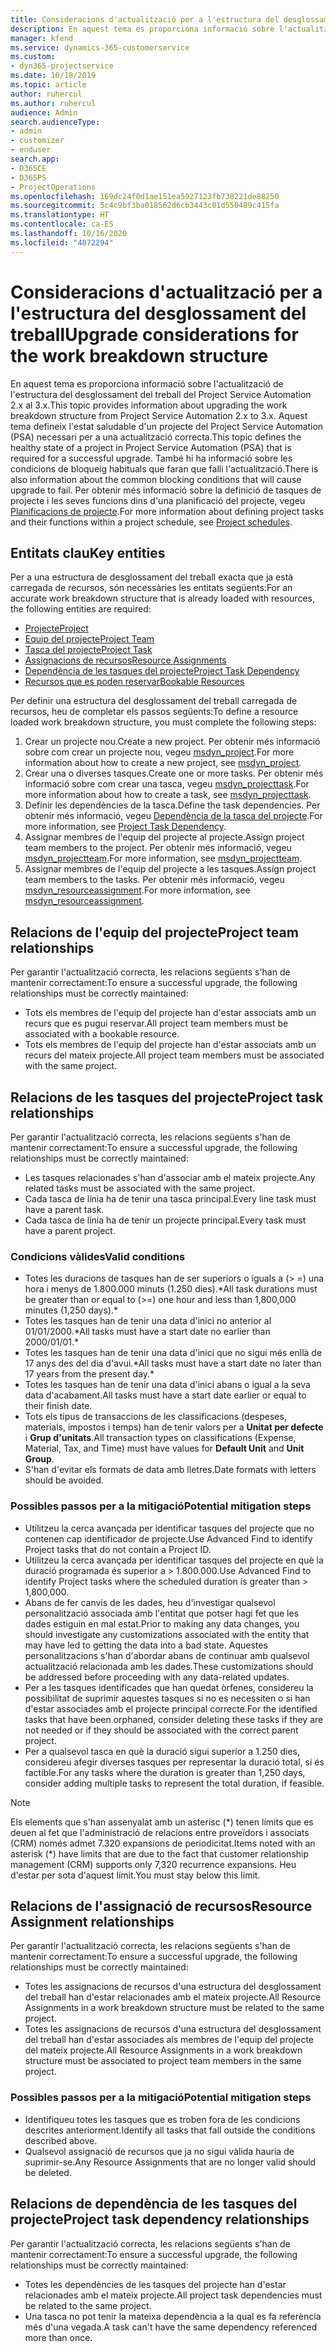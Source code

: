 ```yaml
---
title: Consideracions d'actualització per a l'estructura del desglossament del treball
description: En aquest tema es proporciona informació sobre l'actualització de l'estructura del desglossament del treball del Project Service Automation 2.x al 3.x.
manager: kfend
ms.service: dynamics-365-customerservice
ms.custom:
- dyn365-projectservice
ms.date: 10/18/2019
ms.topic: article
author: ruhercul
ms.author: ruhercul
audience: Admin
search.audienceType:
- admin
- customizer
- enduser
search.app:
- D365CE
- D365PS
- ProjectOperations
ms.openlocfilehash: 169dc24f0d1ae151ea5927123fb738221de88250
ms.sourcegitcommit: 5c4c9bf3ba018562d6cb3443c01d550489c415fa
ms.translationtype: HT
ms.contentlocale: ca-ES
ms.lasthandoff: 10/16/2020
ms.locfileid: "4072294"
---
```

# <a name="upgrade-considerations-for-the-work-breakdown-structure"></a><span data-ttu-id="8b681-103">Consideracions d'actualització per a l'estructura del desglossament del treball</span><span class="sxs-lookup"><span data-stu-id="8b681-103">Upgrade considerations for the work breakdown structure</span></span>
<span data-ttu-id="8b681-104">En aquest tema es proporciona informació sobre l'actualització de l'estructura del desglossament del treball del Project Service Automation 2.x al 3.x.</span><span class="sxs-lookup"><span data-stu-id="8b681-104">This topic provides information about upgrading the work breakdown structure from Project Service Automation 2.x to 3.x.</span></span> <span data-ttu-id="8b681-105">Aquest tema defineix l'estat saludable d'un projecte del Project Service Automation (PSA) necessari per a una actualització correcta.</span><span class="sxs-lookup"><span data-stu-id="8b681-105">This topic defines the healthy state of a project in Project Service Automation (PSA) that is required for a successful upgrade.</span></span> <span data-ttu-id="8b681-106">També hi ha informació sobre les condicions de bloqueig habituals que faran que falli l'actualització.</span><span class="sxs-lookup"><span data-stu-id="8b681-106">There is also information about the common blocking conditions that will cause upgrade to fail.</span></span> <span data-ttu-id="8b681-107">Per obtenir més informació sobre la definició de tasques de projecte i les seves funcions dins d'una planificació del projecte, vegeu [Planificacions de projecte](project-creating.md).</span><span class="sxs-lookup"><span data-stu-id="8b681-107">For more information about defining project tasks and their functions within a project schedule, see [Project schedules](project-creating.md).</span></span>

## <a name="key-entities"></a><span data-ttu-id="8b681-108">Entitats clau</span><span class="sxs-lookup"><span data-stu-id="8b681-108">Key entities</span></span>
<span data-ttu-id="8b681-109">Per a una estructura de desglossament del treball exacta que ja està carregada de recursos, són necessàries les entitats següents:</span><span class="sxs-lookup"><span data-stu-id="8b681-109">For an accurate work breakdown structure that is already loaded with resources, the following entities are required:</span></span>

- [<span data-ttu-id="8b681-110">Projecte</span><span class="sxs-lookup"><span data-stu-id="8b681-110">Project</span></span>](https://docs.microsoft.com/dynamics365/customerengagement/on-premises/developer/entities/msdyn_project)
- [<span data-ttu-id="8b681-111">Equip del projecte</span><span class="sxs-lookup"><span data-stu-id="8b681-111">Project Team</span></span>](https://docs.microsoft.com/dynamics365/customerengagement/on-premises/developer/entities/msdyn_projectteam)
- [<span data-ttu-id="8b681-112">Tasca del projecte</span><span class="sxs-lookup"><span data-stu-id="8b681-112">Project Task</span></span>](https://docs.microsoft.com/dynamics365/customerengagement/on-premises/developer/entities/msdyn_projecttask)
- [<span data-ttu-id="8b681-113">Assignacions de recursos</span><span class="sxs-lookup"><span data-stu-id="8b681-113">Resource Assignments</span></span>](https://docs.microsoft.com/dynamics365/customerengagement/on-premises/developer/entities/msdyn_resourceassignment)
- [<span data-ttu-id="8b681-114">Dependència de les tasques del projecte</span><span class="sxs-lookup"><span data-stu-id="8b681-114">Project Task Dependency</span></span>](https://docs.microsoft.com/dynamics365/customerengagement/on-premises/developer/entities/msdyn_projecttaskdependency)
- [<span data-ttu-id="8b681-115">Recursos que es poden reservar</span><span class="sxs-lookup"><span data-stu-id="8b681-115">Bookable Resources</span></span>](https://docs.microsoft.com/dynamics365/customerengagement/on-premises/developer/entities/bookableresource)

<span data-ttu-id="8b681-116">Per definir una estructura del desglossament del treball carregada de recursos, heu de completar els passos següents:</span><span class="sxs-lookup"><span data-stu-id="8b681-116">To define a resource loaded work breakdown structure, you must complete the following steps:</span></span>

1. <span data-ttu-id="8b681-117">Crear un projecte nou.</span><span class="sxs-lookup"><span data-stu-id="8b681-117">Create a new project.</span></span> <span data-ttu-id="8b681-118">Per obtenir més informació sobre com crear un projecte nou, vegeu [msdyn_project](https://docs.microsoft.com/dynamics365/customerengagement/on-premises/developer/entities/msdyn_project).</span><span class="sxs-lookup"><span data-stu-id="8b681-118">For more information about how to create a new project, see [msdyn_project](https://docs.microsoft.com/dynamics365/customerengagement/on-premises/developer/entities/msdyn_project).</span></span>
2. <span data-ttu-id="8b681-119">Crear una o diverses tasques.</span><span class="sxs-lookup"><span data-stu-id="8b681-119">Create one or more tasks.</span></span> <span data-ttu-id="8b681-120">Per obtenir més informació sobre com crear una tasca, vegeu [msdyn_projecttask](https://docs.microsoft.com/dynamics365/customerengagement/on-premises/developer/entities/msdyn_projecttask).</span><span class="sxs-lookup"><span data-stu-id="8b681-120">For more information about how to create a task, see [msdyn_projecttask](https://docs.microsoft.com/dynamics365/customerengagement/on-premises/developer/entities/msdyn_projecttask).</span></span>
3. <span data-ttu-id="8b681-121">Definir les dependències de la tasca.</span><span class="sxs-lookup"><span data-stu-id="8b681-121">Define the task dependencies.</span></span> <span data-ttu-id="8b681-122">Per obtenir més informació, vegeu [Dependència de la tasca del projecte](https://docs.microsoft.com/dynamics365/customerengagement/on-premises/developer/entities/msdyn_projecttaskdependency).</span><span class="sxs-lookup"><span data-stu-id="8b681-122">For more information, see [Project Task Dependency](https://docs.microsoft.com/dynamics365/customerengagement/on-premises/developer/entities/msdyn_projecttaskdependency).</span></span>
4. <span data-ttu-id="8b681-123">Assignar membres de l'equip del projecte al projecte.</span><span class="sxs-lookup"><span data-stu-id="8b681-123">Assign project team members to the project.</span></span> <span data-ttu-id="8b681-124">Per obtenir més informació, vegeu [msdyn_projectteam](https://docs.microsoft.com/dynamics365/customerengagement/on-premises/developer/entities/msdyn_projectteam).</span><span class="sxs-lookup"><span data-stu-id="8b681-124">For more information, see [msdyn_projectteam](https://docs.microsoft.com/dynamics365/customerengagement/on-premises/developer/entities/msdyn_projectteam).</span></span>
5. <span data-ttu-id="8b681-125">Assignar membres de l'equip del projecte a les tasques.</span><span class="sxs-lookup"><span data-stu-id="8b681-125">Assign project team members to the tasks.</span></span> <span data-ttu-id="8b681-126">Per obtenir més informació, vegeu [msdyn_resourceassignment](https://docs.microsoft.com/dynamics365/customerengagement/on-premises/developer/entities/msdyn_resourceassignment).</span><span class="sxs-lookup"><span data-stu-id="8b681-126">For more information, see [msdyn_resourceassignment](https://docs.microsoft.com/dynamics365/customerengagement/on-premises/developer/entities/msdyn_resourceassignment).</span></span>

## <a name="project-team-relationships"></a><span data-ttu-id="8b681-127">Relacions de l'equip del projecte</span><span class="sxs-lookup"><span data-stu-id="8b681-127">Project team relationships</span></span>

<span data-ttu-id="8b681-128">Per garantir l'actualització correcta, les relacions següents s'han de mantenir correctament:</span><span class="sxs-lookup"><span data-stu-id="8b681-128">To ensure a successful upgrade, the following relationships must be correctly maintained:</span></span>
- <span data-ttu-id="8b681-129">Tots els membres de l'equip del projecte han d'estar associats amb un recurs que es pugui reservar.</span><span class="sxs-lookup"><span data-stu-id="8b681-129">All project team members must be associated with a bookable resource.</span></span>
- <span data-ttu-id="8b681-130">Tots els membres de l'equip del projecte han d'estar associats amb un recurs del mateix projecte.</span><span class="sxs-lookup"><span data-stu-id="8b681-130">All project team members must be associated with the same project.</span></span> 

## <a name="project-task-relationships"></a><span data-ttu-id="8b681-131">Relacions de les tasques del projecte</span><span class="sxs-lookup"><span data-stu-id="8b681-131">Project task relationships</span></span>
<span data-ttu-id="8b681-132">Per garantir l'actualització correcta, les relacions següents s'han de mantenir correctament:</span><span class="sxs-lookup"><span data-stu-id="8b681-132">To ensure a successful upgrade, the following relationships must be correctly maintained:</span></span>

- <span data-ttu-id="8b681-133">Les tasques relacionades s'han d'associar amb el mateix projecte.</span><span class="sxs-lookup"><span data-stu-id="8b681-133">Any related tasks must be associated with the same project.</span></span>
- <span data-ttu-id="8b681-134">Cada tasca de línia ha de tenir una tasca principal.</span><span class="sxs-lookup"><span data-stu-id="8b681-134">Every line task must have a parent task.</span></span>
- <span data-ttu-id="8b681-135">Cada tasca de línia ha de tenir un projecte principal.</span><span class="sxs-lookup"><span data-stu-id="8b681-135">Every task must have a parent project.</span></span>

### <a name="valid-conditions"></a><span data-ttu-id="8b681-136">Condicions vàlides</span><span class="sxs-lookup"><span data-stu-id="8b681-136">Valid conditions</span></span>

- <span data-ttu-id="8b681-137">Totes les duracions de tasques han de ser superiors o iguals a (> =) una hora i menys de 1.800.000 minuts (1.250 dies).\*</span><span class="sxs-lookup"><span data-stu-id="8b681-137">All task durations must be greater than or equal to (>=) one hour and less than 1,800,000 minutes (1,250 days).\*</span></span>
- <span data-ttu-id="8b681-138">Totes les tasques han de tenir una data d'inici no anterior al 01/01/2000.\*</span><span class="sxs-lookup"><span data-stu-id="8b681-138">All tasks must have a start date no earlier than 2000/01/01.\*</span></span>
- <span data-ttu-id="8b681-139">Totes les tasques han de tenir una data d'inici que no sigui més enllà de 17 anys des del dia d'avui.\*</span><span class="sxs-lookup"><span data-stu-id="8b681-139">All tasks must have a start date no later than 17 years from the present day.\*</span></span>
- <span data-ttu-id="8b681-140">Totes les tasques han de tenir una data d'inici abans o igual a la seva data d'acabament.</span><span class="sxs-lookup"><span data-stu-id="8b681-140">All tasks must have a start date earlier or equal to their finish date.</span></span>
- <span data-ttu-id="8b681-141">Tots els tipus de transaccions de les classificacions (despeses, materials, impostos i temps) han de tenir valors per a **Unitat per defecte** i **Grup d'unitats**.</span><span class="sxs-lookup"><span data-stu-id="8b681-141">All transaction types on classifications (Expense, Material, Tax, and Time) must have values for **Default Unit** and **Unit Group**.</span></span>
- <span data-ttu-id="8b681-142">S'han d'evitar els formats de data amb lletres.</span><span class="sxs-lookup"><span data-stu-id="8b681-142">Date formats with letters should be avoided.</span></span>

### <a name="potential-mitigation-steps"></a><span data-ttu-id="8b681-143">Possibles passos per a la mitigació</span><span class="sxs-lookup"><span data-stu-id="8b681-143">Potential mitigation steps</span></span>
- <span data-ttu-id="8b681-144">Utilitzeu la cerca avançada per identificar tasques del projecte que no contenen cap identificador de projecte.</span><span class="sxs-lookup"><span data-stu-id="8b681-144">Use Advanced Find to identify Project tasks that do not contain a Project ID.</span></span>
- <span data-ttu-id="8b681-145">Utilitzeu la cerca avançada per identificar tasques del projecte en què la duració programada és superior a > 1.800.000.</span><span class="sxs-lookup"><span data-stu-id="8b681-145">Use Advanced Find to identify Project tasks where the scheduled duration is greater than > 1,800,000.</span></span>
- <span data-ttu-id="8b681-146">Abans de fer canvis de les dades, heu d'investigar qualsevol personalització associada amb l'entitat que potser hagi fet que les dades estiguin en mal estat.</span><span class="sxs-lookup"><span data-stu-id="8b681-146">Prior to making any data changes, you should investigate any customizations associated with the entity that may have led to getting the data into a bad state.</span></span> <span data-ttu-id="8b681-147">Aquestes personalitzacions s'han d'abordar abans de continuar amb qualsevol actualització relacionada amb les dades.</span><span class="sxs-lookup"><span data-stu-id="8b681-147">These customizations should be addressed before proceeding with any data-related updates.</span></span>
- <span data-ttu-id="8b681-148">Per a les tasques identificades que han quedat òrfenes, considereu la possibilitat de suprimir aquestes tasques si no es necessiten o si han d'estar associades amb el projecte principal correcte.</span><span class="sxs-lookup"><span data-stu-id="8b681-148">For the identified tasks that have been orphaned, consider deleting these tasks if they are not needed or if they should be associated with the correct parent project.</span></span>
- <span data-ttu-id="8b681-149">Per a qualsevol tasca en què la duració sigui superior a 1.250 dies, considereu afegir diverses tasques per representar la duració total, si és factible.</span><span class="sxs-lookup"><span data-stu-id="8b681-149">For any tasks where the duration is greater than 1,250 days, consider adding multiple tasks to represent the total duration, if feasible.</span></span>

> [!NOTE]
> <span data-ttu-id="8b681-150">Els elements que s'han assenyalat amb un asterisc (\*) tenen límits que es deuen al fet que l'administració de relacions entre proveïdors i associats (CRM) només admet 7.320 expansions de periodicitat.</span><span class="sxs-lookup"><span data-stu-id="8b681-150">Items noted with an asterisk (\*) have limits that are due to the fact that customer relationship management (CRM) supports only 7,320 recurrence expansions.</span></span> <span data-ttu-id="8b681-151">Heu d'estar per sota d'aquest límit.</span><span class="sxs-lookup"><span data-stu-id="8b681-151">You must stay below this limit.</span></span>

## <a name="resource-assignment-relationships"></a><span data-ttu-id="8b681-152">Relacions de l'assignació de recursos</span><span class="sxs-lookup"><span data-stu-id="8b681-152">Resource Assignment relationships</span></span>
<span data-ttu-id="8b681-153">Per garantir l'actualització correcta, les relacions següents s'han de mantenir correctament:</span><span class="sxs-lookup"><span data-stu-id="8b681-153">To ensure a successful upgrade, the following relationships must be correctly maintained:</span></span>

- <span data-ttu-id="8b681-154">Totes les assignacions de recursos d'una estructura del desglossament del treball han d'estar relacionades amb el mateix projecte.</span><span class="sxs-lookup"><span data-stu-id="8b681-154">All Resource Assignments in a work breakdown structure must be related to the same project.</span></span>
- <span data-ttu-id="8b681-155">Totes les assignacions de recursos d'una estructura del desglossament del treball han d'estar associades als membres de l'equip del projecte del mateix projecte.</span><span class="sxs-lookup"><span data-stu-id="8b681-155">All Resource Assignments in a work breakdown structure must be associated to project team members in the same project.</span></span>

### <a name="potential-mitigation-steps"></a><span data-ttu-id="8b681-156">Possibles passos per a la mitigació</span><span class="sxs-lookup"><span data-stu-id="8b681-156">Potential mitigation steps</span></span>
- <span data-ttu-id="8b681-157">Identifiqueu totes les tasques que es troben fora de les condicions descrites anteriorment.</span><span class="sxs-lookup"><span data-stu-id="8b681-157">Identify all tasks that fall outside the conditions described above.</span></span>  
- <span data-ttu-id="8b681-158">Qualsevol assignació de recursos que ja no sigui vàlida hauria de suprimir-se.</span><span class="sxs-lookup"><span data-stu-id="8b681-158">Any Resource Assignments that are no longer valid should be deleted.</span></span>

## <a name="project-task-dependency-relationships"></a><span data-ttu-id="8b681-159">Relacions de dependència de les tasques del projecte</span><span class="sxs-lookup"><span data-stu-id="8b681-159">Project task dependency relationships</span></span>
<span data-ttu-id="8b681-160">Per garantir l'actualització correcta, les relacions següents s'han de mantenir correctament:</span><span class="sxs-lookup"><span data-stu-id="8b681-160">To ensure a successful upgrade, the following relationships must be correctly maintained:</span></span>

- <span data-ttu-id="8b681-161">Totes les dependències de les tasques del projecte han d'estar relacionades amb el mateix projecte.</span><span class="sxs-lookup"><span data-stu-id="8b681-161">All project task dependencies must be related to the same project.</span></span>
- <span data-ttu-id="8b681-162">Una tasca no pot tenir la mateixa dependència a la qual es fa referència més d'una vegada.</span><span class="sxs-lookup"><span data-stu-id="8b681-162">A task can't have the same dependency referenced more than once.</span></span>
